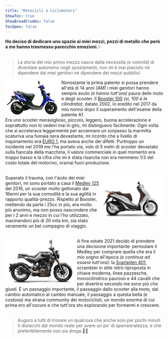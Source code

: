 ```yaml
---
title: "Motocicli e Ciclomotori"
ShowToc: true
ShowBreadCrumbs: false
TocOpen: false
---
```


<b>Ho deciso di dedicare uno spazio ai miei mezzi, pezzi di metallo che però a me hanno trasmesso parecchie emozioni.</b>✨<br><br>

> La storia del mio primo mezzo nasce dalla necessità <i>(e volontà)</i> di diventare autonomo negli spostamenti, non mi è mai piaciuto né dipendere dai miei genitori né dipendere dei mezzi pubblici.<br>

<div style="float: left; margin-right: 4px">
<img src="/booster.png" alt="Yamaha Booster 100 MBK 2002" width="175"/></div>
    <p align="left">Nonostante la prima patente si possa prendere all'età di 14 anni <i>(AM)</i> i miei genitori hanno sempre avuto <i>(e hanno tutt'ora)</i> paura delle moto e degli scooter. Il <a href="https://www.moto.it/listino/mbk/booster-100/booster-100-kat/lmm36W" target="_blank" rel="noopener noreferrer">Booster 100</a> <i>(si, 100 è la cilindrata)</i>, datato 2002, lo eredito nel 2017 da mio nonno dopo il superamento dell'esame della patente A1.<br>
    Era uno scooter meraviglioso, piccolo, leggero, buona accelerazione e soprattutto non lo vedevi mai in giro, mi distinguevo facilmente. Ogni volta che si accelerava leggermente per accennare un sorpasso la marmitta scaturiva una fumaia nera devastante, mi ricordo che a livello di inquinamento era <a href="https://it.wikipedia.org/wiki/Euro_I" target="_blank" rel="noopener noreferrer">EURO 1</a>, ma aveva anche dei difetti. Purtroppo un incidente nel 2019 me l'ha portato via, volo di 5 metri di scooter devastato sulla fiancata della macchina, il valore commerciale in quel momento era troppo basso e la cifra che mi è stata risarcita non era nemmeno 1/3 del costo totale del motorino, oramai fuori produzione.<br><br></p>

<div style="float: right; margin-right: 4px">
<img src="/medley.png" alt="Piaggio Medley 125 ABS 2016" width="200"/></div>
    <p align="left">Superato il trauma, con l'aiuto dei miei genitori, mi sono portato a casa il <a href="https://www.moto.it/listino/piaggio/medley-125/medley-125-abs-2016-19/XtT5Wq" target="_blank" rel="noopener noreferrer">Medley 125</a> del 2016, un scooter molto gettonato dai 16enni per la sua comodità e la sua agilità in rapporto qualità-prezzo. Rispetto al Booster, mettendo da parte i 25cc in più, era molto più anonimo, ma non posso nascondere che per i 2 anni e mezzo in cui l'ho utilizzato, macinandoci più di 20 mila km, sia stato veramente un bel compagno di viaggio.<br><br></p>

<div style="float: left; margin-right: 4px">
<img src="/husky.png" alt="Husqvarna Svartpilen 401 2021" width="225"/></div>
    <p align="left">A fine estate 2021 decido di prendere una decisione importante: permutare il Medley per comprare quella che era il mio sogno all'epoca <i>(e continua ad essere tutt'ora)</i>: la <a href="https://www.moto.it/listino/husqvarna/svartpilen-401/svartpilen-401-2021-22/yXf7Dv" target="_blank" rel="noopener noreferrer">Svartpilen 401</a>, scrambler in stile retrò riproposta in chiave moderna, linee pazzesche, monocilindrico pauroso e 44 cavalli che per divertirsi secondo me sono più che giusti. È un passaggio importante, il passaggio dallo scooter alla moto, dal cambio automatico al cambio manuale, il passaggio a questa bella <i>(e costosa)</i> ma strana community dei motociclisti, un mondo enorme di cui prima ero all'oscuro e che tutt'ora sto esplorando per formarmi e crescere.<br><br></p>


> Auguro a tutti di trovare un qualcosa che anche solo per pochi minuti ti distacchi dal mondo reale per avere un po' di spensieratezza, e che preferibilemente non sia droga.💉🚫
